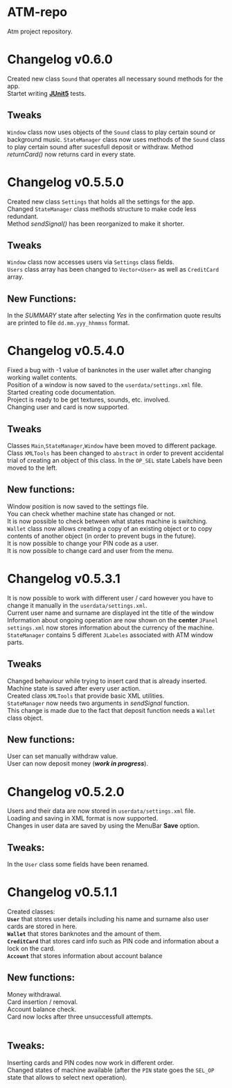 # ATM-repo
Atm project repository.

# Changelog v0.6.0
Created new class `Sound` that operates all necessary sound methods for the app.<br>
Startet writing <a href = "https://junit.org"><b>JUnit5</b></a> tests.

## Tweaks
`Window` class now uses objects of the `Sound` class to play certain sound or background music.
`StateManager` class now uses methods of the `Sound` class to play certain sound after sucesfull deposit or withdraw.
Method <i>returnCard()</i> now returns card in every state.

# Changelog v0.5.5.0
Created new class `Settings` that holds all the settings for the app.<br>
Changed `StateManager` class methods structure to make code less redundant.<br>
Method <i>sendSignal()</i> has been reorganized to make it shorter.

## Tweaks
`Window` class now accesses users via `Settings` class fields.<br>
`Users` class array has been changed to `Vector<User>` as well as `CreditCard` array.

## New Functions:
In the <i>SUMMARY</i> state after selecting <i>Yes</i> in the confirmation quote results are printed to file `dd.mm.yyy_hhmmss` format.

# Changelog v0.5.4.0
Fixed a bug with -1 value of banknotes in the user wallet after changing working wallet contents.<br>
Position of a window is now saved to the `userdata/settings.xml` file.<br>
Started creating code documentation.<br>
Project is ready to be get textures, sounds, etc. involved.<br>
Changing user and card is now supported.

## Tweaks
Classes `Main`,`StateManager`,`Window` have been moved to different package.<br>
Class `XMLTools` has been changed to `abstract` in order to prevent accidental trial of creating an object of this class.
In the `OP_SEL` state Labels have been moved to the left.

## New functions:
Window position is now saved to the settings file.<br>
You can check whether machine state has changed or not.<br>
It is now possible to check between what states machine is switching.<br>
`Wallet` class now allows creating a copy of an existing object or to copy contents of another object (in order to prevent bugs in the future).<br>
It is now possible to change your PIN code as a user.<br>
It is now possible to change card and user from the menu.

# Changelog v0.5.3.1
It is now possible to work with different user / card however you have to change it manually in the `userdata/settings.xml`.<br/>
Current user name and surname are displayed int the title of the window<br>
Information about ongoing operation are now shown on the <b>center</b> `JPanel`<br>
`settings.xml` now stores information about the currency of the machine.<br>
`StateManager` contains 5 different `JLabeles` associated with ATM window parts.<br> 

## Tweaks
Changed behaviour while trying to insert card that is already inserted.<br>
Machine state is saved after every user action.<br>
Created class `XMLTools` that provide basic XML utilities.<br>
`StateManager` now needs two arguments in <i>sendSignal</i> function.<br>
This change is made due to the fact that deposit function needs a `Wallet` class object.

## New functions:
User can set manually withdraw value.<br>
User can now deposit money (<b><i>work in progress</i></b>).

# Changelog v0.5.2.0
Users and their data are now stored in `userdata/settings.xml` file.<br/>
Loading and saving in XML format is now supported.<br/>
Changes in user data are saved by using the MenuBar <b>Save</b> option.<br/>

## Tweaks:
In the `User` class some fields have been renamed.<br/>

# Changelog v0.5.1.1
Created classes:<br>
<b>`User`</b> that stores user details including his name and surname also user cards are stored in here.<br>
<b>`Wallet`</b> that stores banknotes and the amount of them.<br>
<b>`CreditCard`</b> that stores card info such as PIN code and information about a lock on the card.<br>
<b>`Account`</b> that stores information about account balance</b>
<br>
## New functions:<br/>
Money withdrawal.<br/>
Card insertion / removal.<br/>
Account balance check.<br/>
Card now locks after three unsuccessfull attempts.<br/>
<br/>
## Tweaks:<br/>
Inserting cards and PIN codes now work in different order.<br/>
Changed states of machine available (after the `PIN` state goes the `SEL_OP` state that allows to select next operation).<br/>
